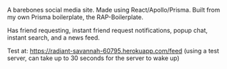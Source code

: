 A barebones social media site. Made using React/Apollo/Prisma. Built from my own Prisma boilerplate, the RAP-Boilerplate.

Has friend requesting, instant friend request notifications, popup chat, instant search, and a news feed.

Test at: https://radiant-savannah-60795.herokuapp.com/feed (using a test server, can take up to 30 seconds for the server to wake up)
